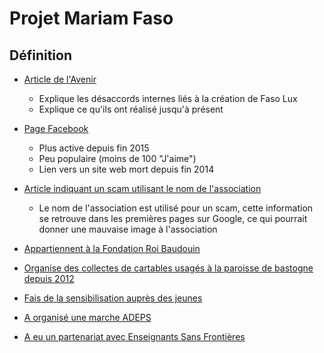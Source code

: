 # Projet Mariam Faso

## Définition
* [Article de l'Avenir](http://www.lavenir.net/cnt/301142)
  * Explique les désaccords internes liés à la création de Faso Lux
  * Explique ce qu'ils ont réalisé jusqu'à présent

* [Page Facebook](https://www.facebook.com/MariamFaso/)
  * Plus active depuis fin 2015
  * Peu populaire (moins de 100 "J'aime")
  * Lien vers un site web mort depuis fin 2014

* [Article indiquant un scam utilisant le nom de l'association](http://www.419scam.org/emails/2008-01/02/01343130.561.htm)
  * Le nom de l'association est utilisé pour un scam, cette information se retrouve dans les premières pages sur Google, ce qui pourrait donner une mauvaise image à l'association

* [Appartiennent à la Fondation Roi Baudouin](http://www.boudewijnstichting.net/fr/Activities/Indirect/Projectaccounts/294450)

* [Organise des collectes de cartables usagés à la paroisse de bastogne depuis 2012](http://paroisse-de-bastogne.be/index.php?option=com_content&view=article&id=1076&catid=109&Itemid=238)

* [Fais de la sensibilisation auprès des jeunes](http://mjcf.be/projets/voyage)

* [A organisé une marche ADEPS](https://www.routeyou.com/nl-be/route/view/723477/wandelroute/marche-adeps-mariam-faso-circuit-5-km)

* [A eu un partenariat avec Enseignants Sans Frontières](http://www.esfbelgique.org/new/nos-projets/projets-passes/26-nos-projets-plus-anciens)
